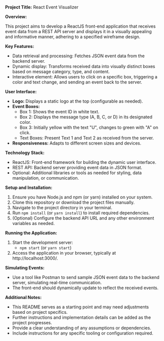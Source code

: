 **Project Title:** React Event Visualizer

**Overview:**

This project aims to develop a ReactJS front-end application that receives event data from a REST API server and displays it in a visually appealing and informative manner, adhering to a specified wireframe design.

**Key Features:**

- Data retrieval and processing: Fetches JSON event data from the backend server.
- Dynamic display: Transforms received data into visually distinct boxes based on message category, type, and content.
- Interactive element: Allows users to click on a specific box, triggering a color and text change, and sending an event back to the server.

**User Interface:**

- **Logo:** Displays a static logo at the top (configurable as needed).
- **Event Boxes:**
    - Box 1: Shows the event ID in white text.
    - Box 2: Displays the message type (A, B, C, or D) in its designated color.
    - Box 3: Initially yellow with the text "U", changes to green with "A" on click.
    - Text Boxes: Present Text 1 and Text 2 as received from the server.
- **Responsiveness:** Adapts to different screen sizes and devices.

**Technology Stack:**

- ReactJS: Front-end framework for building the dynamic user interface.
- REST API: Backend server providing event data in JSON format.
- Optional: Additional libraries or tools as needed for styling, data manipulation, or communication.

**Setup and Installation:**

1. Ensure you have Node.js and npm (or yarn) installed on your system.
2. Clone this repository or download the project files manually.
3. Navigate to the project directory in your terminal.
4. Run `npm install` (or `yarn install`) to install required dependencies.
5. (Optional) Configure the backend API URL and any other environment variables as needed.

**Running the Application:**

1. Start the development server:
    - `npm start` (or `yarn start`)
2. Access the application in your browser, typically at http://localhost:3000/.

**Simulating Events:**

- Use a tool like Postman to send sample JSON event data to the backend server, simulating real-time communication.
- The front-end should dynamically update to reflect the received events.

**Additional Notes:**

- This README serves as a starting point and may need adjustments based on project specifics.
- Further instructions and implementation details can be added as the project progresses.
- Provide a clear understanding of any assumptions or dependencies.
- Include instructions for any specific tooling or configuration required.